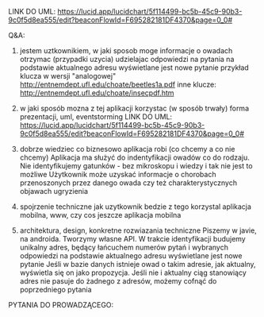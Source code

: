 LINK DO UML: 
https://lucid.app/lucidchart/5f114499-bc5b-45c9-90b3-9c0f5d8ea555/edit?beaconFlowId=F695282181DF4370&page=0_0#


Q&A: 

1. jestem uztkownikiem, w jaki sposob moge informacje o owadach otrzymac
(przypadki uzycia)
    udzielajac odpowiedzi na pytania
    na podstawie aktualnego adresu wyświetlane jest nowe pytanie
    przykład klucza w wersji "analogowej" http://entnemdept.ufl.edu/choate/beetles1a.pdf
    inne klucze: http://entnemdept.ufl.edu/choate/insecpdf.htm

2. w jaki sposób mozna z tej aplikacji korzystac 
(w sposób trwały) forma prezentacji, uml, eventstorming
    LINK DO UML: 
    https://lucid.app/lucidchart/5f114499-bc5b-45c9-90b3-9c0f5d8ea555/edit?beaconFlowId=F695282181DF4370&page=0_0#

3. dobrze wiedziec  co biznesowo aplikacja robi
(co chcemy a co nie chcemy)
    Aplikacja ma służyć do indentyfikacji owadów co do rodzaju.
    Nie identyfikujemy gatunków - bez mikroskopu i wiedzy i tak nie jest to możliwe
    Użytkownik może uzyskać informacje o chorobach przenoszonych przez danego owada czy też   charakterystycznych objawach ugryzienia


4. spojrzenie techniczne jak uzytkownik bedzie z tego korzystal
aplikacja mobilna, www, czy cos jeszcze
    aplikacja mobilna


5. architektura, design, konkretne rozwiazania techniczne
    Piszemy w javie, na androida. Tworzymy własne API.
    W trakcie identyfikacji budujemy unikalny adres, będący łańcuchem numerów pytań i wybranych odpowiedzi
    na podstawie aktualnego adresu wyświetlane jest nowe pytanie
    Jeśli w bazie danych istnieje owad o takim adresie, jak aktualny, wyświetla się on jako propozycja. 
    Jeśli nie i aktualny ciąg stanowiący adres nie pasuje do żadnego z adresów, możemy cofnąć do poprzedniego pytania

PYTANIA DO PROWADZĄCEGO: 

  

